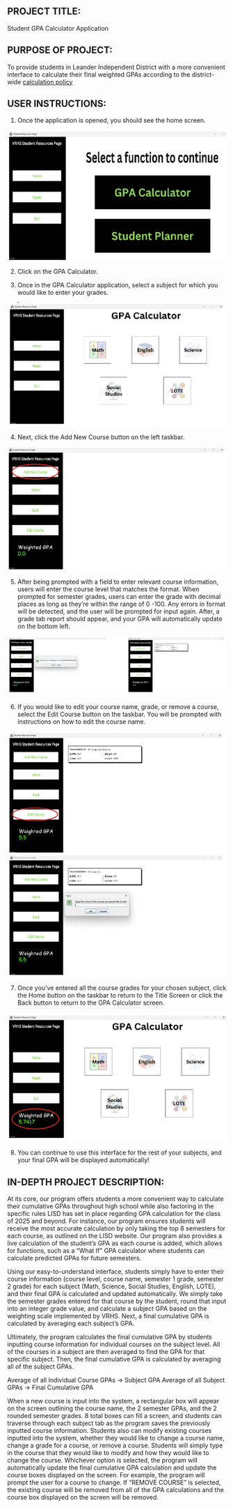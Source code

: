 ## PROJECT TITLE:
Student GPA Calculator Application

## PURPOSE OF PROJECT:
To provide students in Leander Independent District with a more convenient interface to calculate their final weighted GPAs according to the district-wide [calculation policy](https://www.leanderisd.org/classranking/) 

## USER INSTRUCTIONS:
1) Once the application is opened, you should see the home screen.

![Local Image](images/UserGuide1.png "Local Image")

2) Click on the GPA Calculator.

3) Once in the GPA Calculator application, select a subject for which you would like to enter your grades.

![Local Image](images/UserGuide3.png "Local Image")

4) Next, click the Add New Course button on the left taskbar.

![Local Image](images/UserGuide4.png "Local Image")

5) After being prompted with a field to enter relevant course information, users will enter the course level that matches the format. When prompted for semester grades, users can enter the grade with decimal places as long as they’re within the range of 0 -100. Any errors in format will be detected, and the user will be prompted for input again. After, a grade tab report should appear, and your GPA will automatically update on the bottom left.

![Local Image](images/UserGuide5.png "Local Image")

6) If you would like to edit your course name, grade, or remove a course, select the Edit Course button on the taskbar. You will be prompted with instructions on how to edit the course name.

![Local Image](images/UserGuide6.png "Local Image")

7) Once you’ve entered all the course grades for your chosen subject, click the Home button on the taskbar to return to the Title Screen or click the Back button to return to the GPA Calculator screen.

![Local Image](images/UserGuide7.png "Local Image")

8) You can continue to use this interface for the rest of your subjects, and your final GPA will be displayed automatically!

## IN-DEPTH PROJECT DESCRIPTION:
At its core, our program offers students a more convenient way to calculate their cumulative GPAs throughout high school while also factoring in the specific rules LISD has set in place regarding GPA calculation for the class of 2025 and beyond. For instance, our program ensures students will receive the most accurate calculation by only taking the top 8 semesters for each course, as outlined on the LISD website. Our program also provides a live calculation of the student’s GPA as each course is added, which allows for functions, such as a “What If” GPA calculator where students can calculate predicted GPAs for future semesters. 

Using our easy-to-understand interface, students simply have to enter their course information (course level, course name, semester 1 grade, semester 2 grade) for each subject (Math, Science, Social Studies, English, LOTE), and their final GPA is calculated and updated automatically. We simply take the semester grades entered for that course by the student, round that input into an integer grade value, and calculate a subject GPA based on the weighting scale implemented by VRHS. Next, a final cumulative GPA is calculated by averaging each subject’s GPA.

Ultimately, the program calculates the final cumulative GPA by students inputting course information for individual courses on the subject level. All of the courses in a subject are then averaged to find the GPA for that specific subject. Then, the final cumulative GPA is calculated by averaging all of the subject GPAs.

Average of all Individual Course GPAs → Subject GPA
Average of all Subject GPAs → Final Cumulative GPA

When a new course is input into the system, a rectangular box will appear on the screen outlining the course name, the 2 semester GPAs, and the 2 rounded semester grades. 8 total boxes can fill a screen, and students can traverse through each subject tab as the program saves the previously inputted course information. Students also can modify existing courses inputted into the system, whether they would like to change a course name, change a grade for a course, or remove a course. Students will simply type in the course that they would like to modify and how they would like to change the course. Whichever option is selected, the program will automatically update the final cumulative GPA calculation and update the course boxes displayed on the screen. For example, the program will prompt the user for a course to change. If “REMOVE COURSE” is selected, the existing course will be removed from all of the GPA calculations and the course box displayed on the screen will be removed.
